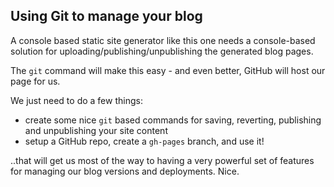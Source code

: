 

## Using Git to manage your blog

A console based static site generator like this one needs a console-based solution for uploading/publishing/unpublishing the generated blog pages.

The `git` command will make this easy - and even better, GitHub will host our page for us.

We just need to do a few things:

- create some nice `git` based commands for saving, reverting, publishing and unpublishing your site content
- setup a GitHub repo, create a `gh-pages` branch, and use it!

..that will get us most of the way to having a very powerful set of features for managing our blog versions and deployments. Nice.
